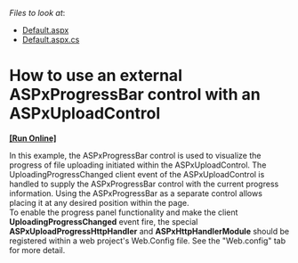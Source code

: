 <!-- default file list -->
*Files to look at*:

* [Default.aspx](./CS/Site/Default.aspx)
* [Default.aspx.cs](./CS/Site/Default.aspx.cs)
<!-- default file list end -->
# How to use an external ASPxProgressBar control with an ASPxUploadControl
<!-- run online -->
**[[Run Online]](https://codecentral.devexpress.com/e1252)**
<!-- run online end -->


<p>In this example, the ASPxProgressBar control is used to visualize the progress of file uploading initiated within the ASPxUploadControl. The UploadingProgressChanged client event of the ASPxUploadControl is handled to supply the ASPxProgressBar control with the current progress information. Using the ASPxProgressBar as a separate control allows placing it at any desired position within the page.<br />
To enable the progress panel functionality and make the client <strong>UploadingProgressChanged</strong> event fire, the special <strong>ASPxUploadProgressHttpHandler</strong> and <strong>ASPxHttpHandlerModule</strong> should be registered within a web project's Web.Config file. See the "Web.config" tab for more detail.</p>

<br/>


